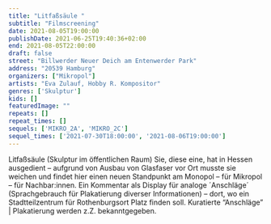 ```yaml
---
title: "Litfaßsäule "
subtitle: "Filmscreening"
date: 2021-08-05T19:00:00
publishDate: 2021-06-25T19:40:36+02:00
end: 2021-08-05T22:00:00
draft: false
street: "Billwerder Neuer Deich am Entenwerder Park"
address: "20539 Hamburg"
organizers: ["Mikropol"]
artists: "Eva Zulauf, Hobby R. Kompositor"
genres: ['Skulptur']
kids: []
featuredImage: ""
repeats: []
repeat_times: []
sequels: ['MIKRO_2A', 'MIKRO_2C']
sequel_times: ['2021-07-30T18:00:00', '2021-08-06T19:00:00']
---
```


Litfaßsäule (Skulptur im öffentlichen Raum) Sie, diese eine, hat in Hessen ausgedient – aufgrund von Ausbau von Glasfaser vor Ort musste sie weichen und findet hier einen neuen Standpunkt am Monopol – für Mikropol – für Nachbar:innen. Ein Kommentar als Display für analoge ´Anschläge´ (Sprachgebrauch für Plakatierung diverser Informationen) – dort, wo ein Stadtteilzentrum für Rothenburgsort Platz finden soll. Kuratierte “Anschläge” | Plakatierung werden z.Z. bekanntgegeben.